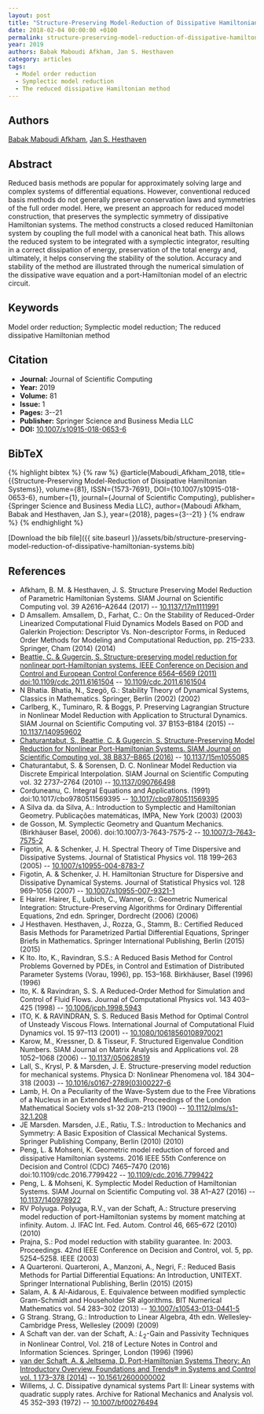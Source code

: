 ```yaml
---
layout: post
title: "Structure-Preserving Model-Reduction of Dissipative Hamiltonian Systems"
date: 2018-02-04 00:00:00 +0100
permalink: structure-preserving-model-reduction-of-dissipative-hamiltonian-systems
year: 2019
authors: Babak Maboudi Afkham, Jan S. Hesthaven
category: articles
tags:
  - Model order reduction
  - Symplectic model reduction
  - The reduced dissipative Hamiltonian method
---
```

 
## Authors
[Babak Maboudi Afkham](authors/babak-maboudi-afkham), [Jan S. Hesthaven](authors/jan-s-hesthaven)
 
## Abstract
Reduced basis methods are popular for approximately solving large and complex systems of differential equations. However, conventional reduced basis methods do not generally preserve conservation laws and symmetries of the full order model. Here, we present an approach for reduced model construction, that preserves the symplectic symmetry of dissipative Hamiltonian systems. The method constructs a closed reduced Hamiltonian system by coupling the full model with a canonical heat bath. This allows the reduced system to be integrated with a symplectic integrator, resulting in a correct dissipation of energy, preservation of the total energy and, ultimately, it helps conserving the stability of the solution. Accuracy and stability of the method are illustrated through the numerical simulation of the dissipative wave equation and a port-Hamiltonian model of an electric circuit.
 
## Keywords
Model order reduction; Symplectic model reduction; The reduced dissipative Hamiltonian method
 
## Citation
- **Journal:** Journal of Scientific Computing
- **Year:** 2019
- **Volume:** 81
- **Issue:** 1
- **Pages:** 3--21
- **Publisher:** Springer Science and Business Media LLC
- **DOI:** [10.1007/s10915-018-0653-6](https://doi.org/10.1007/s10915-018-0653-6)
 
## BibTeX
{% highlight bibtex %}
{% raw %}
@article{Maboudi_Afkham_2018,
  title={{Structure-Preserving Model-Reduction of Dissipative Hamiltonian Systems}},
  volume={81},
  ISSN={1573-7691},
  DOI={10.1007/s10915-018-0653-6},
  number={1},
  journal={Journal of Scientific Computing},
  publisher={Springer Science and Business Media LLC},
  author={Maboudi Afkham, Babak and Hesthaven, Jan S.},
  year={2018},
  pages={3--21}
}
{% endraw %}
{% endhighlight %}
 
[Download the bib file]({{ site.baseurl }}/assets/bib/structure-preserving-model-reduction-of-dissipative-hamiltonian-systems.bib)
 
## References
- Afkham, B. M. & Hesthaven, J. S. Structure Preserving Model Reduction of Parametric Hamiltonian Systems. SIAM Journal on Scientific Computing vol. 39 A2616–A2644 (2017) -- [10.1137/17m1111991](https://doi.org/10.1137/17m1111991)
- D Amsallem. Amsallem, D., Farhat, C.: On the Stability of Reduced-Order Linearized Computational Fluid Dynamics Models Based on POD and Galerkin Projection: Descriptor Vs. Non-descriptor Forms, in Reduced Order Methods for Modeling and Computational Reduction, pp. 215–233. Springer, Cham (2014) (2014)
- [Beattie, C. & Gugercin, S. Structure-preserving model reduction for nonlinear port-Hamiltonian systems. IEEE Conference on Decision and Control and European Control Conference 6564–6569 (2011) doi:10.1109/cdc.2011.6161504](structure-preserving-model-reduction-for-nonlinear-port-hamiltonian-systems0) -- [10.1109/cdc.2011.6161504](https://doi.org/10.1109/cdc.2011.6161504)
- N Bhatia. Bhatia, N., Szegö, G.: Stability Theory of Dynamical Systems, Classics in Mathematics. Springer, Berlin (2002) (2002)
- Carlberg, K., Tuminaro, R. & Boggs, P. Preserving Lagrangian Structure in Nonlinear Model Reduction with Application to Structural Dynamics. SIAM Journal on Scientific Computing vol. 37 B153–B184 (2015) -- [10.1137/140959602](https://doi.org/10.1137/140959602)
- [Chaturantabut, S., Beattie, C. & Gugercin, S. Structure-Preserving Model Reduction for Nonlinear Port-Hamiltonian Systems. SIAM Journal on Scientific Computing vol. 38 B837–B865 (2016)](structure-preserving-model-reduction-for-nonlinear-port-hamiltonian-systems) -- [10.1137/15m1055085](https://doi.org/10.1137/15m1055085)
- Chaturantabut, S. & Sorensen, D. C. Nonlinear Model Reduction via Discrete Empirical Interpolation. SIAM Journal on Scientific Computing vol. 32 2737–2764 (2010) -- [10.1137/090766498](https://doi.org/10.1137/090766498)
- Corduneanu, C. Integral Equations and Applications. (1991) doi:10.1017/cbo9780511569395 -- [10.1017/cbo9780511569395](https://doi.org/10.1017/cbo9780511569395)
- A Silva da. da Silva, A.: Introduction to Symplectic and Hamiltonian Geometry. Publicações matemáticas, IMPA, New York (2003) (2003)
- de Gosson, M. Symplectic Geometry and Quantum Mechanics. (Birkhäuser Basel, 2006). doi:10.1007/3-7643-7575-2 -- [10.1007/3-7643-7575-2](https://doi.org/10.1007/3-7643-7575-2)
- Figotin, A. & Schenker, J. H. Spectral Theory of Time Dispersive and Dissipative Systems. Journal of Statistical Physics vol. 118 199–263 (2005) -- [10.1007/s10955-004-8783-7](https://doi.org/10.1007/s10955-004-8783-7)
- Figotin, A. & Schenker, J. H. Hamiltonian Structure for Dispersive and Dissipative Dynamical Systems. Journal of Statistical Physics vol. 128 969–1056 (2007) -- [10.1007/s10955-007-9321-1](https://doi.org/10.1007/s10955-007-9321-1)
- E Hairer. Hairer, E., Lubich, C., Wanner, G.: Geometric Numerical Integration: Structure-Preserving Algorithms for Ordinary Differential Equations, 2nd edn. Springer, Dordrecht (2006) (2006)
- J Hesthaven. Hesthaven, J., Rozza, G., Stamm, B.: Certified Reduced Basis Methods for Parametrized Partial Differential Equations, Springer Briefs in Mathematics. Springer International Publishing, Berlin (2015) (2015)
- K Ito. Ito, K., Ravindran, S.S.: A Reduced Basis Method for Control Problems Governed by PDEs, in Control and Estimation of Distributed Parameter Systems (Vorau, 1996), pp. 153–168. Birkhäuser, Basel (1996) (1996)
- Ito, K. & Ravindran, S. S. A Reduced-Order Method for Simulation and Control of Fluid Flows. Journal of Computational Physics vol. 143 403–425 (1998) -- [10.1006/jcph.1998.5943](https://doi.org/10.1006/jcph.1998.5943)
- ITO, K. & RAVINDRAN, S. S. Reduced Basis Method for Optimal Control of Unsteady Viscous Flows. International Journal of Computational Fluid Dynamics vol. 15 97–113 (2001) -- [10.1080/10618560108970021](https://doi.org/10.1080/10618560108970021)
- Karow, M., Kressner, D. & Tisseur, F. Structured Eigenvalue Condition Numbers. SIAM Journal on Matrix Analysis and Applications vol. 28 1052–1068 (2006) -- [10.1137/050628519](https://doi.org/10.1137/050628519)
- Lall, S., Krysl, P. & Marsden, J. E. Structure-preserving model reduction for mechanical systems. Physica D: Nonlinear Phenomena vol. 184 304–318 (2003) -- [10.1016/s0167-2789(03)00227-6](https://doi.org/10.1016/s0167-2789(03)00227-6)
- Lamb, H. On a Peculiarity of the Wave-System due to the Free Vibrations of a Nucleus in an Extended Medium. Proceedings of the London Mathematical Society vols s1-32 208–213 (1900) -- [10.1112/plms/s1-32.1.208](https://doi.org/10.1112/plms/s1-32.1.208)
- JE Marsden. Marsden, J.E., Ratiu, T.S.: Introduction to Mechanics and Symmetry: A Basic Exposition of Classical Mechanical Systems. Springer Publishing Company, Berlin (2010) (2010)
- Peng, L. & Mohseni, K. Geometric model reduction of forced and dissipative Hamiltonian systems. 2016 IEEE 55th Conference on Decision and Control (CDC) 7465–7470 (2016) doi:10.1109/cdc.2016.7799422 -- [10.1109/cdc.2016.7799422](https://doi.org/10.1109/cdc.2016.7799422)
- Peng, L. & Mohseni, K. Symplectic Model Reduction of Hamiltonian Systems. SIAM Journal on Scientific Computing vol. 38 A1–A27 (2016) -- [10.1137/140978922](https://doi.org/10.1137/140978922)
- RV Polyuga. Polyuga, R.V., van der Schaft, A.: Structure preserving model reduction of port-Hamiltonian systems by moment matching at infinity. Autom. J. IFAC Int. Fed. Autom. Control 46, 665–672 (2010) (2010)
- Prajna, S.: Pod model reduction with stability guarantee. In: 2003. Proceedings. 42nd IEEE Conference on Decision and Control, vol. 5, pp. 5254–5258. IEEE (2003)
- A Quarteroni. Quarteroni, A., Manzoni, A., Negri, F.: Reduced Basis Methods for Partial Differential Equations: An Introduction, UNITEXT. Springer International Publishing, Berlin (2015) (2015)
- Salam, A. & Al-Aidarous, E. Equivalence between modified symplectic Gram-Schmidt and Householder SR algorithms. BIT Numerical Mathematics vol. 54 283–302 (2013) -- [10.1007/s10543-013-0441-5](https://doi.org/10.1007/s10543-013-0441-5)
- G Strang. Strang, G.: Introduction to Linear Algebra, 4th edn. Wellesley-Cambridge Press, Wellesley (2009) (2009)
- A Schaft van der. van der Schaft, A.: $L_2$-Gain and Passivity Techniques in Nonlinear Control, Vol. 218 of Lecture Notes in Control and Information Sciences. Springer, London (1996) (1996)
- [van der Schaft, A. & Jeltsema, D. Port-Hamiltonian Systems Theory: An Introductory Overview. Foundations and Trends® in Systems and Control vol. 1 173–378 (2014)](port-hamiltonian-systems-theory-an-introductory-overview) -- [10.1561/2600000002](https://doi.org/10.1561/2600000002)
- Willems, J. C. Dissipative dynamical systems Part II: Linear systems with quadratic supply rates. Archive for Rational Mechanics and Analysis vol. 45 352–393 (1972) -- [10.1007/bf00276494](https://doi.org/10.1007/bf00276494)

